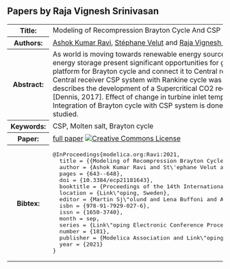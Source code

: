 ## Papers by Raja Vignesh Srinivasan
<table><tr><th>Title:</th>
<td>Modeling of Recompression Brayton Cycle And CSP Plant Architectures for Estimation of Performance & Efficiency</td>
</tr>
<tr><th>Authors:</th>
<td>
<a href="/proceedings/authors/AshokKumarRavi">Ashok Kumar Ravi</a>, <a href="/proceedings/authors/StephaneVelut">Stéphane Velut</a> and <a href="/proceedings/authors/RajaVigneshSrinivasan">Raja Vignesh Srinivasan</a></td>
</tr>
<tr><th>Abstract:</th>
<td>As world is moving towards renewable energy sources for sustainable energy, Concentrated solar power systems with thermal energy storage present significant opportunities for generating electricity.  This paper describes an effort to develop an analytic platform for Brayton cycle and connect it to Central receiver CSP system to form a complete system. Already analytical model for Central receiver CSP system with Rankine cycle was developed and available with us (Edman, 2015; Windahl, 2015). This paper describes the development of a Supercritical CO2 recompression Brayton cycle based on the information available in literature [Dennis, 2017]. Effect of change in turbine inlet temperature on the performance and efficiency of Brayton cycle are shown.  Integration of Brayton cycle with CSP system is done and the solar power requirement based on turbine inlet temperatures is studied.</td></tr>
<tr><th>Keywords:</th>
<td>CSP, Molten salt, Brayton cycle</td></tr>
<tr><th>Paper:</th>
<td><a href="https://doi.org/10.3384/ecp21181643">full paper</a> <a rel="license" href="http://creativecommons.org/licenses/by/4.0/"><img alt="Creative Commons License" style="border-width:0" src="https://i.creativecommons.org/l/by/4.0/88x31.png" /></a></td>
</tr>
<tr><th>Bibtex:</th>
<td><pre>
@InProceedings{modelica.org:Ravi:2021,
  title = {{Modeling of Recompression Brayton Cycle And CSP Plant Architectures for Estimation of Performance \&amp; Efficiency}},
  author = {Ashok Kumar Ravi and St\&#x27;ephane Velut and Raja Vignesh Srinivasan},
  pages = {643--648},
  doi = {10.3384/ecp21181643},
  booktitle = {Proceedings of the 14th International Modelica Conference},
  location = {Link\&quot;oping, Sweden},
  editor = {Martin Sj\&quot;olund and Lena Buffoni and Adrian Pop and Lennart Ochel},
  isbn = {978-91-7929-027-6},
  issn = {1650-3740},
  month = sep,
  series = {Link\&quot;oping Electronic Conference Proceedings},
  number = {181},
  publisher = {Modelica Association and Link\&quot;oping University Electronic Press},
  year = {2021}
}
</pre></td></tr>
</table><br>
